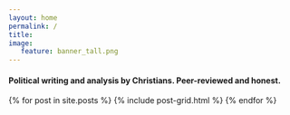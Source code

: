 ```yaml
---
layout: home
permalink: /
title:
image:
   feature: banner_tall.png
---
```


#### Political writing and analysis by Christians. Peer-reviewed and honest.

<div class="tiles">
{% for post in site.posts %}
	{% include post-grid.html %}
{% endfor %}
</div><!-- /.tiles -->
